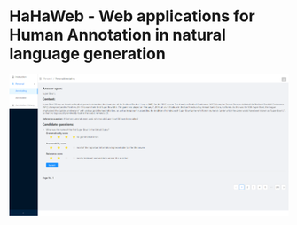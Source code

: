 # HaHaWeb - Web applications for Human Annotation in natural language generation

![](demos/demo-v0.1.png)